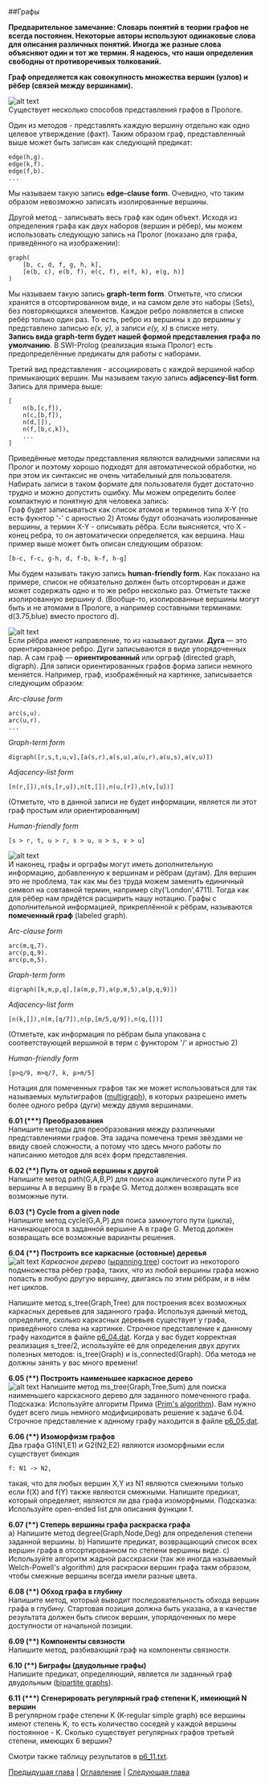 ##Графы

**Предварительное замечание: Словарь понятий в теории графов не всегда постоянен. 
Некоторые авторы используют одинаковые слова для описания различных понятий. Иногда же разные слова объясняют один и тот же термин. Я надеюсь, что наши определения свободны от противоречивых толкований.**  

**Граф определяется как совокупность множества вершин (узлов) и рёбер (связей между вершинами).**  

![alt text](https://github.com/schastny/p99/raw/master/img/graph1.gif)  
Существует несколько способов представления графов в Прологе. 

Один из методов - представлять каждую вершину отдельно как одно целевое утверждение (факт). 
Таким образом граф, представленный выше может быть записан как следующий предикат:

    edge(h,g).
    edge(k,f).
    edge(f,b).    
    ...

Мы называем такую запись **edge-clause form**. 
Очевидно, что таким образом невозможно записать изолированные вершины.  

Другой метод - записывать весь граф как один объект. 
Исходя из определения графа как двух наборов (вершин и рёбер), 
мы можем использовать следующую запись на Пролог (показано для графа, приведённого на изображении):

    graph(
        [b, c, d, f, g, h, k], 
        [e(b, c), e(b, f), e(c, f), e(f, k), e(g, h)]
    )

Мы называем такую запись **graph-term form**. 
Отметьте, что списки хранятся в отсортированном виде, и на самом деле это наборы (Sets), без повторяющихся элементов. 
Каждое ребро появляется в списке ребёр только один раз. То есть, ребро из вершины x до вершины y представлено записью *e(x, y)*, 
а записи *e(y, x)* в списке нету.   
**Запись вида graph-term будет нашей формой представления графа по умолчанию**. 
В SWI-Prolog (реализация языка Пролог) есть предопределённые предикаты для работы с наборами.  

Третий вид представления - ассоциировать с каждой вершиной набор примыкающих вершин. 
Мы называем такую запись **adjacency-list form**. 
Запись для примера выше:

    [
        n(b,[c,f]), 
        n(c,[b,f]), 
        n(d,[]), 
        n(f,[b,c,k]), 
        ...
    ]

Приведённые методы представления являются валидными записями на Пролог и поэтому хорошо подходят для автоматической обработки,
но при этом их синтаксис не очень читабельный для пользователя. 
Набирать записи в таком формате для пользователя будет достаточно трудно и можно допустить ошибку. 
Мы можем определить более компактную и понятную для человека запись:   
Граф будет записываться как список атомов и терминов типа X-Y (то есть фукнтор '-' с арностью 2)
Атомы будут обозначать изолированные вершины, а термин X-Y - описывать рёбра. 
Если выясняется, что X - конец ребра, то он автоматически определяется, как вершина. 
Наш пример выше может быть описан следующим образом:  

    [b-c, f-c, g-h, d, f-b, k-f, h-g]

Мы будем называть такую запись **human-friendly form**. 
Как показано на примере, список не обязательно должен быть отсортирован и даже может содержать одно и то же ребро несколько раз. 
Отметьте также изолированную вершину d. 
(Вообще-то, изолированные вершины могут быть и не атомами в Прологе, а например составными терминами: d(3.75,blue) вместо простого d).

![alt text](https://github.com/schastny/p99/raw/master/img/graph2.gif)  
Если рёбра имеют направление, то из называют дугами. 
**Дуга** — это ориентированное ребро. Дуги записываются в виде упорядоченных пар. 
А сам граф — **ориентированный** или орграф (directed graph, digraph). 
Для записи ориентированных графов форма записи немного меняется. 
Например, граф, изображённый на картинке, записывается следующим образом:  

*Arc-clause form*

    arc(s,u).
    arc(u,r).
    ...
    
*Graph-term form*

    digraph([r,s,t,u,v],[a(s,r),a(s,u),a(u,r),a(u,s),a(v,u)])

*Adjacency-list form*

    [n(r,[]),n(s,[r,u]),n(t,[]),n(u,[r]),n(v,[u])]
(Отметьте, что в данной записи не будет информации, является ли этот граф простым или ориентированным)

*Human-friendly form*

    [s > r, t, u > r, s > u, u > s, v > u] 

![alt text](https://github.com/schastny/p99/raw/master/img/graph3.gif)  
И наконец, графы и орграфы могут иметь дополнительную информацию, добавленную к вершинам и рёбрам (дугам). 
Для вершин это не проблема, так как мы без труда можем заменить единичный символ на совтавной термин, например city('London',4711). 
Тогда как для рёбер нам придётся расширить нашу нотацию.
Графы с дополнительной информацией, прикреплённой к рёбрам, называются **помеченный граф** (labeled graph). 

*Arc-clause form*

    arc(m,q,7).
    arc(p,q,9).
    arc(p,m,5).
    
*Graph-term form*

    digraph([k,m,p,q],[a(m,p,7),a(p,m,5),a(p,q,9)])
    
*Adjacency-list form*

    [n(k,[]),n(m,[q/7]),n(p,[m/5,q/9]),n(q,[])]
(Отметьте, как информация по рёбрам была упакована с соответствующей вершиной в терм с функтором '/' и арностью 2)

*Human-friendly form*

    [p>q/9, m>q/7, k, p>m/5]

Нотация для помеченных графов так же может использоваться для так называемых мультиграфов ([multigraph](http://en.wikipedia.org/wiki/Multigraph)), 
в которых разрешено иметь более одного ребра (дуги) между двумя вершинами.  

**6.01 (\*\*\*) Преобразования**  
Напишите методы для преобразования между различными представлениями графов. 
Эта задача помечена тремя звёздами не ввиду своей сложности, 
а потому что здесь много работы по написанию методов для всех форм представления. 

**6.02 (\*\*) Путь от одной вершины к другой**  
Напишите метод path(G,A,B,P) для поиска ациклического пути P из вершины A в вершину B в графе G. 
Метод должен возвращать все возможные пути.

**6.03 (\*) Cycle from a given node**  
Напишите метод cycle(G,A,P) для поиса замкнутого пути (цикла), начинающегося в заданной вершине A в графе G. 
Метод должен возвращать все возможные варианты решения.

**6.04 (\*\*) Построить все каркасные (остовные) деревья**  
![alt text](https://github.com/schastny/p99/raw/master/img/p83.gif)
*Каркасное дерево* ([ыpanning tree](http://en.wikipedia.org/wiki/Spanning_tree)) состоит из некоторого подмножества рёбер графа, 
таких, что из любой вершины графа можно попасть в любую другую вершину, двигаясь по этим рёбрам, и в нём нет циклов.  

Напишите метод s_tree(Graph,Tree) для построения всех возможных каркасных деревьев для заданного графа.
Используя данный метод, определите, сколько каркасных деревьев существует у графа, приведённого слева на картинке.
Строчное представление к данному графу находится в файле [p6_04.dat](https://github.com/schastny/p99/raw/master/files/p6_04.dat). 
Когда у вас будет корректная реализация s_tree/2, используйте её для определения двух других полезных методов: 
is_tree(Graph) и is_connected(Graph). 
Оба метода не должны занять у вас много времени!

**6.05 (\*\*) Построить наименьшее каркасное дерево**  
![alt text](https://github.com/schastny/p99/raw/master/img/p84.gif)
Напишите метод ms_tree(Graph,Tree,Sum) для поиска наименьшего карскасного дерево для заданного помеченного графа. 
Подсказка: Используйте алгоритм Прима ([Prim's algorithm](http://en.wikipedia.org/wiki/Prim%27s_algorithm)). 
Вам нужно будет всего лишь немного модифицировать решение к задаче 6.04. 
Строчное представление к аднному графу находится в файле [p6_05.dat](https://github.com/schastny/p99/raw/master/files/p6_05.dat).

**6.06 (\*\*) Изоморфизм графов**  
Два графа G1(N1,E1) и G2(N2,E2) являются изоморфными если существует биекция
 
    f: N1 -> N2,

такая, что для любых вершин X,Y из N1 являются смежными только если f(X) and f(Y) также являются смежными.
Напишите предикат, который определяет, являются ли два графа изоморфными.
Подсказка: Используйте open-ended list для описания функции f. 

**6.07 (\*\*) Степерь вершины графа раскраска графа**  
a) Напишите метод degree(Graph,Node,Deg) для определения степени заданной вершины. 
b) Напишите предикат, возвращающий список всех вершин графа в отсортированном по степени вершины виде. 
c) Используйте алгоритм жадной расскраски (так же иногда называемый Welch-Powell's algorithm) 
для раскраски вершин графа такм образом, чтобы смежные вершины всегда имели разные цвета.  

**6.08 (\*\*) Обход графа в глубину**  
Напишите метод, который выводит последовательность обхода вершин графа в глубину. 
Стартовая позиция должна быть указана, а в качестве результата должен быть список вершин, 
упорядоченных по мере доступности от начальной позиции.

**6.09 (\*\*) Компоненты связности**  
Напишите метод, разбивающий граф на компоненты связности.  

**6.10 (\*\*) Биграфы (двудольные графы)**  
Напишите предикат, определяющий, является ли заданный граф двудольным ([bipartite graphs](en.wikipedia.org/wiki/Bipartite_graph)).
     
**6.11 (\*\*\*) Сгенерировать регулярный граф степени K, имеиющий N вершин**  
В регулярном графе степени K (K-regular simple graph) все вершины имеют степень K, то есть количество соседей у каждой вершины постоянное - K.
Сколько существует регулярных графов третьей степени, имеющих 6 вершин?   

Смотри также таблицу результатов в [p6_11.txt](https://github.com/schastny/p99/raw/master/files/p6_11.txt). 

[Предыдущая глава](multiwaytrees.md) | [Оглавление](README.md) | [Следующая глава](misc.md)
